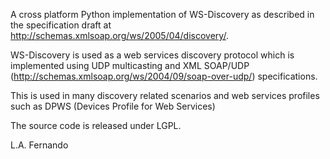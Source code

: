 A cross platform Python implementation of WS-Discovery as described in the specification draft at http://schemas.xmlsoap.org/ws/2005/04/discovery/.

WS-Discovery is used as a web services discovery protocol which is implemented using UDP multicasting and XML SOAP/UDP (http://schemas.xmlsoap.org/ws/2004/09/soap-over-udp/) specifications.

This is used in many discovery related scenarios and web services profiles such as DPWS (Devices Profile for Web Services)

The source code is released under LGPL.

L.A. Fernando